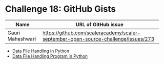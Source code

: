 # Challenge 18: GitHub Gists

| Name | URL of GitHub issue |
| ---- | ------------------- |
| Gauri Maheshwari | <https://github.com/scaleracademy/scaler-september-open-source-challenge/issues/273> |

- [Data File Handling in Python](https://gist.github.com/gauriimaheshwarii/e25ce4d126ec5363904f7388b108cbb3)
- [Data File Handling Program in Python](https://gist.github.com/gauriimaheshwarii/fd2f0107c3646b79e7690be73e162563)
